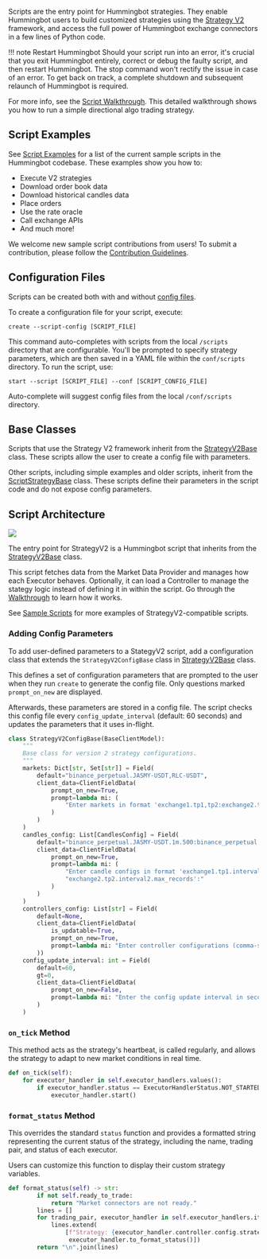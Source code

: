 Scripts are the entry point for Hummingbot strategies. They enable Hummingbot users to build customized strategies using the [Strategy V2](/strategies) framework, and access the full power of Hummingbot exchange connectors in a few lines of Python code.

!!! note Restart Hummingbot
     Should your script run into an error, it's crucial that you exit Hummingbot entirely, correct or debug the faulty script, and then restart Hummingbot. The stop command won't rectify the issue in case of an error. To get back on track, a complete shutdown and subsequent relaunch of Hummingbot is required.

For more info, see the [Script Walkthrough](/v2-strategies/walkthrough/). This detailed walkthrough shows you how to run a simple directional algo trading strategy.

## Script Examples

See [Script Examples](examples.md) for a list of the current sample scripts in the Hummingbot codebase. These examples show you how to:

- Execute V2 strategies
- Download order book data
- Download historical candles data
- Place orders
- Use the rate oracle
- Call exchange APIs
- And much more!

We welcome new sample script contributions from users! To submit a contribution, please follow the [Contribution Guidelines](../developers/contributions.md).

## Configuration Files

Scripts can be created both with and without [config files](/client/config-files/).

To create a configuration file for your script, execute:

```shell
create --script-config [SCRIPT_FILE]
```

This command auto-completes with scripts from the local `/scripts` directory that are configurable. You'll be prompted to specify strategy parameters, which are then saved in a YAML file within the `conf/scripts` directory. To run the script, use:

```shell
start --script [SCRIPT_FILE] --conf [SCRIPT_CONFIG_FILE]
```

Auto-complete will suggest config files from the local `/conf/scripts` directory.

## Base Classes

Scripts that use the Strategy V2 framework inherit from the [StrategyV2Base](https://github.com/hummingbot/hummingbot/blob/development/hummingbot/strategy/strategy_v2_base.py) class. These scripts allow the user to create a config file with parameters.

Other scripts, including simple examples and older scripts, inherit from the [ScriptStrategyBase](https://github.com/hummingbot/hummingbot/blob/development/hummingbot/strategy/script_strategy_base.py) class. These scripts define their parameters in the script code and do not expose config parameters.

## Script Architecture

[![](./diagrams/14.png)](./diagrams/14.png)

The entry point for StrategyV2 is a Hummingbot script that inherits from the [StrategyV2Base](https://github.com/hummingbot/hummingbot/blob/development/hummingbot/strategy/strategy_v2_base.py) class. 

This script fetches data from the Market Data Provider and manages how each Executor behaves. Optionally, it can load a Controller to manage the stategy logic instead of defining it in within the script. Go through the [Walkthrough](./walkthrough.md) to learn how it works. 

See [Sample Scripts](/v2-strategies/examples) for more examples of StrategyV2-compatible scripts.

### Adding Config Parameters

To add user-defined parameters to a StategyV2 script, add a configuration class that extends the `StrategyV2ConfigBase` class in [StrategyV2Base](https://github.com/hummingbot/hummingbot/blob/development/hummingbot/strategy/strategy_v2_base.py) class.  

This defines a set of configuration parameters that are prompted to the user when they run `create` to generate the config file. Only questions marked `prompt_on_new` are displayed.

Afterwards, these parameters are stored in a config file. The script checks this config file every `config_update_interval` (default: 60 seconds) and updates the parameters that it uses in-flight.

```python
class StrategyV2ConfigBase(BaseClientModel):
    """
    Base class for version 2 strategy configurations.
    """
    markets: Dict[str, Set[str]] = Field(
        default="binance_perpetual.JASMY-USDT,RLC-USDT",
        client_data=ClientFieldData(
            prompt_on_new=True,
            prompt=lambda mi: (
                "Enter markets in format 'exchange1.tp1,tp2:exchange2.tp1,tp2':"
            )
        )
    )
    candles_config: List[CandlesConfig] = Field(
        default="binance_perpetual.JASMY-USDT.1m.500:binance_perpetual.RLC-USDT.1m.500",
        client_data=ClientFieldData(
            prompt_on_new=True,
            prompt=lambda mi: (
                "Enter candle configs in format 'exchange1.tp1.interval1.max_records:"
                "exchange2.tp2.interval2.max_records':"
            )
        )
    )
    controllers_config: List[str] = Field(
        default=None,
        client_data=ClientFieldData(
            is_updatable=True,
            prompt_on_new=True,
            prompt=lambda mi: "Enter controller configurations (comma-separated file paths), leave it empty if none: "
        ))
    config_update_interval: int = Field(
        default=60,
        gt=0,
        client_data=ClientFieldData(
            prompt_on_new=False,
            prompt=lambda mi: "Enter the config update interval in seconds (e.g. 60): ",
        )
    )
```

### `on_tick` Method

This method acts as the strategy's heartbeat, is called regularly, and allows the strategy to adapt to new market conditions in real time.

```python
def on_tick(self):
    for executor_handler in self.executor_handlers.values():
        if executor_handler.status == ExecutorHandlerStatus.NOT_STARTED:
            executor_handler.start()
```

### `format_status` Method

This overrides the standard `status` function and provides a formatted string representing the current status of the strategy, including the name, trading pair, and status of each executor.

Users can customize this function to display their custom strategy variables.

```python
def format_status(self) -> str:
        if not self.ready_to_trade:
            return "Market connectors are not ready."
        lines = []
        for trading_pair, executor_handler in self.executor_handlers.items():
            lines.extend(
                [f"Strategy: {executor_handler.controller.config.strategy_name} | Trading Pair: {trading_pair}",
                 executor_handler.to_format_status()])
        return "\n".join(lines)
```

